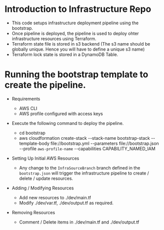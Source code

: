 # Introduction to Infrastructure Repo
- This code setups infrastructure deployment pipeline using the bootstrap.
- Once pipeline is deployed, the pipeline is used to deploy ohter infrastructure resources using Terraform.
- Terraform state file is stored in s3 backend (The s3 name should be globally unique. Hence you will have to define a unique s3 name)
- Terraform lock state is stored in a DynamoDB Table.

# Running the bootstrap template to create the pipeline.
- Requirements
  - AWS CLI
  - AWS profile configured with access keys

- Execute the following command to deploy the pipeline.
  - cd bootstrap
  - aws cloudformation create-stack --stack-name bootstrap-stack --template-body file://bootstrap.yml --parameters file://bootstrap.json --profile `aws-profile-name` --capabilities CAPABILITY_NAMED_IAM

- Setting Up Initial AWS Resources
  - Any change to the `InfraSourceBranch` branch defined in the `bootstrap.json` will trigger the infrastructure pipeline to create / delete / update resources.

- Adding / Modifying Resources
  - Add new resources to ./dev/main.tf
  - Modify ./dev/var.tf, ./dev/output.tf as required.

- Removing Resources
  - Comment / Delete items in ./dev/main.tf and ./dev/output.tf
